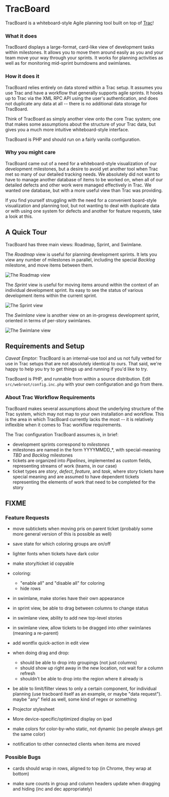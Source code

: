 # TracBoard

TracBoard is a whiteboard-style Agile planning tool built on top of [Trac](http://trac.edgewall.org/ "Trac website")!

### What it does

TracBoard displays a large-format, card-like view of development tasks within milestones.  It allows you to move
them around easily as you and your team move your way through your sprints.  It works for planning activities as
well as for monitoring mid-sprint burndowns and swimlanes.

### How it does it

TracBoard relies entirely on data stored within a Trac setup.  It assumes you use Trac and have a workflow that 
generally supports agile sprints. It hooks up to Trac via the XML RPC API using the user's authentication, and
does not duplicate any data at all -- there is no additional data storage for TracBoard.

Think of TracBoard as simply another view onto the core Trac system; one that makes some assumptions about the 
structure of your Trac data, but gives you a much more intuitive whiteboard-style interface.

TracBoard is PHP and should run on a fairly vanilla configuration.

### Why you might care

TracBoard came out of a need for a whiteboard-style visualization of our development milestones, but a 
desire to avoid yet another tool when Trac met so many of our detailed tracking needs.  We absolutely did not
want to have to manage another database of items to be worked on, when all of our detailed defects and other work
were managed effectively in Trac.  We wanted one database, but with a more useful view than Trac was providing.  

If you find yourself struggling with the need for a convenient board-style visualization and planning tool, but not
wanting to deal with duplicate data or with using one system for defects and another for feature requests, take a 
look at this.

## A Quick Tour

TracBoard has three main views: Roadmap, Sprint, and Swimlane.

The _Roadmap_ view is useful for planning development sprints.  It lets you view any number of milestones in parallel,
including the special _Backlog_ milestone, and move items between them.

![The Roadmap view](http://farm8.staticflickr.com/7153/6585146011_abb2164653.jpg "An example roadmap view")

The _Sprint_ view is useful for moving items around within the context of an individual development sprint.  Its
easy to see the status of various development items within the current sprint.

![The Sprint view](http://farm8.staticflickr.com/7153/6585146011_abb2164653.jpg "An example sprint view")

The _Swimlane_ view is another view on an in-progress development sprint, oriented in terms of per-story swimlanes.

![The Swimlane view](http://farm8.staticflickr.com/7153/6585146011_abb2164653.jpg "An example swimlane view")

## Requirements and Setup

*Caveat Emptor:* TracBoard is an internal-use tool and us not fully vetted for use in Trac setups that are not 
absolutely identical to ours.  That said, we're happy to help you try to get things up and running if you'd like to 
try.

TracBoard is PHP, and runnable from within a source distribution.  Edit `src/webroot/config.inc.php` with your own
configuration and go from there.

### About Trac Workflow Requirements

TracBoard makes several assumptions about the underlying structure of the Trac system, which may not map to your own
installation and workflow.  This is the area in which TracBoard currently lacks the most -- it is relatively inflexible
when it comes to Trac workflow requirements.

The Trac configuration TracBoard assumes is, in brief:
* development sprints correspond to _milestones_
* milestones are named in the form YYYYMMDD_*, with special-meaning _TBD_ and _Backlog_ milestones
* tickets are organized into _Pipelines_, implemented as custom fields, representing streams of work (teams, in our case)
* ticket types are _story_, _defect_, _feature_, and _task_, where story tickets have special meaning 
  and are assumed to have dependent tickets representing the elements of work that need to be completed for the story
  
## FIXME
 
### Feature Requests

* move subtickets when moving pris on parent ticket (probably some more general version of this is possible as well) 

* save state for which coloring groups are on/off

* lighter fonts when tickets have dark color

* make story/ticket id copyable

* coloring:
  * "enable all" and "disable all" for coloring
  * hide rows

* in swimlane, make stories have their own appearance

* in sprint view, be able to drag between columns to change status

* in swimlane view, ability to add new top-level stories

* in swimlane view, allow tickets to be dragged into other swimlanes (meaning a re-parent)

* add wontfix quick-action in edit view

* when doing drag and drop:
  * should be able to drop into groupings (not just columns)
  * should show up right away in the new location, not wait for a column refresh
  * shouldn't be able to drop into the region where it already is

* be able to limit/filter views to only a certain component, for individual planning (use tracboard itself as an example, or maybe "data request").  maybe "any" field as well, some kind of regex or something

* Projector stylesheet

* More device-specific/optimized display on ipad

* make colors for color-by-who static, not dynamic (so people always get the same color)

* notification to other connected clients when items are moved

### Possible Bugs

* cards should wrap in rows, aligned to top (in Chrome, they wrap at bottom)

* make sure counts in group and column headers update when dragging and hiding (inc and dec appropriately)





